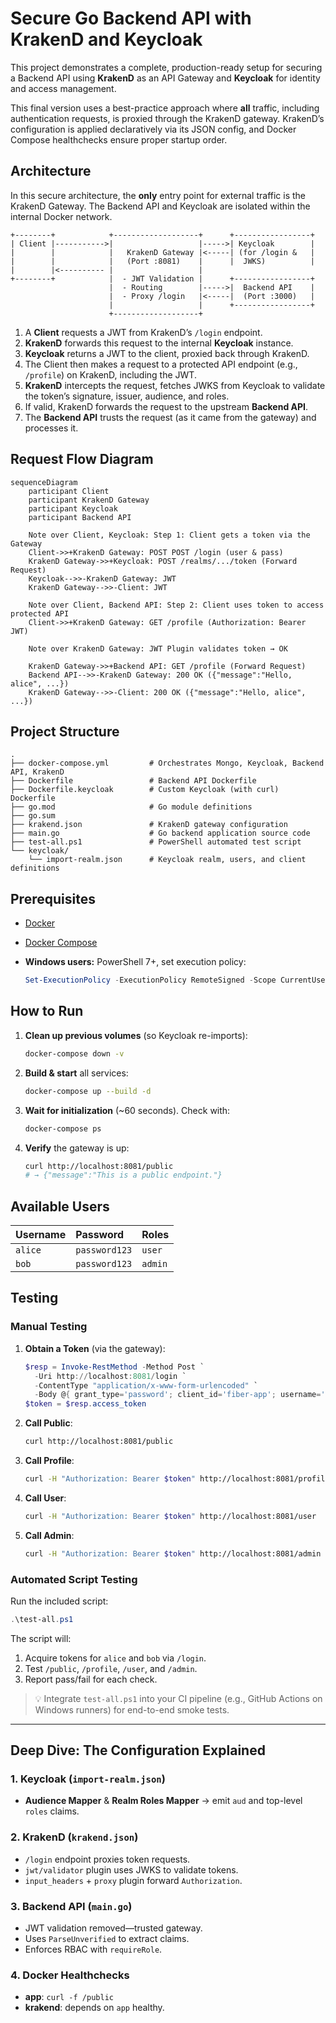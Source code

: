 # Secure Go Backend API with KrakenD and Keycloak

This project demonstrates a complete, production-ready setup for securing a Backend API using **KrakenD** as an API Gateway and **Keycloak** for identity and access management.

This final version uses a best-practice approach where **all** traffic, including authentication requests, is proxied through the KrakenD gateway. KrakenD’s configuration is applied declaratively via its JSON config, and Docker Compose healthchecks ensure proper startup order.

## Architecture

In this secure architecture, the **only** entry point for external traffic is the KrakenD Gateway. The Backend API and Keycloak are isolated within the internal Docker network.

```
+--------+            +-------------------+      +-----------------+
| Client |----------->|                   |----->| Keycloak        |
|        |            |   KrakenD Gateway |<-----| (for /login &   |
|        |            |   (Port :8081)    |      |  JWKS)          |
|        |<---------- |                   |
+--------+            |  - JWT Validation |      +-----------------+
                      |  - Routing        |----->|  Backend API    |
                      |  - Proxy /login   |<-----|  (Port :3000)   |
                      |                   |      +-----------------+
                      +-------------------+
```

1. A **Client** requests a JWT from KrakenD’s `/login` endpoint.
2. **KrakenD** forwards this request to the internal **Keycloak** instance.
3. **Keycloak** returns a JWT to the client, proxied back through KrakenD.
4. The Client then makes a request to a protected API endpoint (e.g., `/profile`) on KrakenD, including the JWT.
5. **KrakenD** intercepts the request, fetches JWKS from Keycloak to validate the token’s signature, issuer, audience, and roles.
6. If valid, KrakenD forwards the request to the upstream **Backend API**.
7. The **Backend API** trusts the request (as it came from the gateway) and processes it.

## Request Flow Diagram

```mermaid
sequenceDiagram
    participant Client
    participant KrakenD Gateway
    participant Keycloak
    participant Backend API

    Note over Client, Keycloak: Step 1: Client gets a token via the Gateway
    Client->>+KrakenD Gateway: POST POST /login (user & pass)
    KrakenD Gateway->>+Keycloak: POST /realms/.../token (Forward Request)
    Keycloak-->>-KrakenD Gateway: JWT
    KrakenD Gateway-->>-Client: JWT

    Note over Client, Backend API: Step 2: Client uses token to access protected API
    Client->>+KrakenD Gateway: GET /profile (Authorization: Bearer JWT)
    
    Note over KrakenD Gateway: JWT Plugin validates token → OK

    KrakenD Gateway->>+Backend API: GET /profile (Forward Request)
    Backend API-->>-KrakenD Gateway: 200 OK ({"message":"Hello, alice", ...})
    KrakenD Gateway-->>-Client: 200 OK ({"message":"Hello, alice", ...})
````

## Project Structure

```
.
├── docker-compose.yml         # Orchestrates Mongo, Keycloak, Backend API, KrakenD
├── Dockerfile                 # Backend API Dockerfile
├── Dockerfile.keycloak        # Custom Keycloak (with curl) Dockerfile
├── go.mod                     # Go module definitions
├── go.sum
├── krakend.json               # KrakenD gateway configuration
├── main.go                    # Go backend application source code
├── test-all.ps1               # PowerShell automated test script
└── keycloak/
    └── import-realm.json      # Keycloak realm, users, and client definitions
```

## Prerequisites

* [Docker](https://www.docker.com/get-started)
* [Docker Compose](https://docs.docker.com/compose/install/)
* **Windows users:** PowerShell 7+, set execution policy:

  ```powershell
  Set-ExecutionPolicy -ExecutionPolicy RemoteSigned -Scope CurrentUser
  ```

## How to Run

1. **Clean up previous volumes** (so Keycloak re-imports):

   ```bash
   docker-compose down -v
   ```

2. **Build & start** all services:

   ```bash
   docker-compose up --build -d
   ```

3. **Wait for initialization** (\~60 seconds). Check with:

   ```bash
   docker-compose ps
   ```

4. **Verify** the gateway is up:

   ```bash
   curl http://localhost:8081/public
   # → {"message":"This is a public endpoint."}
   ```

## Available Users

| Username | Password      | Roles   |
| :------- | :------------ | :------ |
| `alice`  | `password123` | `user`  |
| `bob`    | `password123` | `admin` |

## Testing

### Manual Testing

1. **Obtain a Token** (via the gateway):

   ```powershell
   $resp = Invoke-RestMethod -Method Post `
     -Uri http://localhost:8081/login `
     -ContentType "application/x-www-form-urlencoded" `
     -Body @{ grant_type='password'; client_id='fiber-app'; username='alice'; password='password123' }
   $token = $resp.access_token
   ```

2. **Call Public**:

   ```bash
   curl http://localhost:8081/public
   ```

3. **Call Profile**:

   ```bash
   curl -H "Authorization: Bearer $token" http://localhost:8081/profile
   ```

4. **Call User**:

   ```bash
   curl -H "Authorization: Bearer $token" http://localhost:8081/user
   ```

5. **Call Admin**:

   ```bash
   curl -H "Authorization: Bearer $token" http://localhost:8081/admin
   ```

### Automated Script Testing

Run the included script:

```powershell
.\test-all.ps1
```

The script will:

1. Acquire tokens for `alice` and `bob` via `/login`.
2. Test `/public`, `/profile`, `/user`, and `/admin`.
3. Report pass/fail for each check.

> 💡 Integrate `test-all.ps1` into your CI pipeline (e.g., GitHub Actions on Windows runners) for end-to-end smoke tests.

---

## Deep Dive: The Configuration Explained

### 1. Keycloak (`import-realm.json`)

* **Audience Mapper** & **Realm Roles Mapper** → emit `aud` and top-level `roles` claims.

### 2. KrakenD (`krakend.json`)

* `/login` endpoint proxies token requests.
* `jwt/validator` plugin uses JWKS to validate tokens.
* `input_headers` + `proxy` plugin forward `Authorization`.

### 3. Backend API (`main.go`)

* JWT validation removed—trusted gateway.
* Uses `ParseUnverified` to extract claims.
* Enforces RBAC with `requireRole`.

### 4. Docker Healthchecks

* **app**: `curl -f /public`
* **krakend**: depends on `app` healthy.
